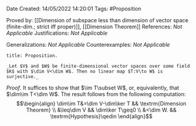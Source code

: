 <div class="topSpace"></div>

Date Created: 14/05/2022 14:20:01
Tags: #Proposition

Proved by: [[Dimension of subspace less than dimension of vector space (finite-dim.; strict iff proper)]], [[Dimension Theorem]]
References: _Not Applicable_
Justifications: _Not Applicable_

Generalizations: _Not Applicable_
Counterexamples: _Not Applicable_

``` ad-Proposition
title: Proposition.

_Let $V$ and $W$ be finite-dimensional vector spaces over some field $K$ with $\dim V<\dim W$. Then no linear map $T:V\to W$ is surjective._

```

_Proof_. It suffices to show that $\im T\subset W$, or, equivalently, that $\dim\im T<\dim W$. The result follows from the following computation:
$$\begin{align}
    \dim\im T&=\dim V-\dim\ker T && \textrm{Dimension Theorem} \\
    &\leq\dim V && \dim\ker T\geq0 \\
    &<\dim W. && \textrm{Hypothesis}\qedin
\end{align}$$
